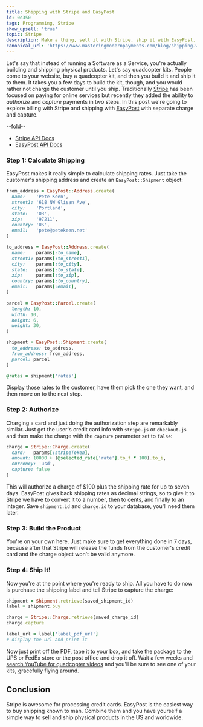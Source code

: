 ```yaml
---
title: Shipping with Stripe and EasyPost
id: 0e350
tags: Programming, Stripe
show_upsell: 'true'
topic: Stripe
description: Make a thing, sell it with Stripe, ship it with EasyPost. Cruise control for cool.
canonical_url: 'https://www.masteringmodernpayments.com/blog/shipping-with-stripe-and-easypost'
---
```


[stripe]: https://stripe.com
[easypost]: https://www.easypost.com
[yt-quadcopter]: http://www.youtube.com/results?search_query=quadcopter&oq=quadcopter&gs_l=youtube.3..0l10.52.1051.0.1171.10.5.0.5.5.0.114.411.2j3.5.0...0.0...1ac.1.11.youtube.kAqJ9C9hPz8


Let's say that instead of running a Software as a Service, you're actually building and shipping physical products. Let's say quadcopter kits. People come to your website, buy a quadcopter kit, and then you build it and ship it to them. It takes you a few days to build the kit, though, and you would rather not charge the customer until you ship. Traditionally [Stripe][stripe] has been focused on paying for online services but recently they added the ability to *authorize* and *capture* payments in two steps. In this post we're going to explore billing with Stripe and shipping with [EasyPost][easypost] with separate charge and capture.

--fold--

* [Stripe API Docs](https://stripe.com/api/ruby)
* [EasyPost API Docs](https://www.easypost.com/docs/ruby)

### Step 1: Calculate Shipping

EasyPost makes it really simple to calculate shipping rates. Just take the customer's shipping address and create an `EasyPost::Shipment` object:

```ruby
from_address = EasyPost::Address.create(
  name:    'Pete Keen',
  street1: '618 NW Glisan Ave',
  city:    'Portland',
  state:   'OR',
  zip:     '97211',
  country: 'US',
  email:   'pete@petekeen.net'
)

to_address = EasyPost::Address.create(
  name:    params[:to_name],
  street1: params[:to_street1],
  city:    params[:to_city],
  state:   params[:to_state],
  zip:     params[:to_zip],
  country: params[:to_country],
  email:   params[:email],
)

parcel = EasyPost::Parcel.create(
  length: 10,
  width: 10,
  height: 6,
  weight: 30,
)

shipment = EasyPost::Shipment.create(
  to_address: to_address,
  from_address: from_address,
  parcel: parcel
)

@rates = shipment['rates']
```

Display those rates to the customer, have them pick the one they want, and then move on to the next step.

### Step 2: Authorize

Charging a card and just doing the authorization step are remarkably similar. Just get the user's credit card info with `stripe.js` or `checkout.js` and then make the charge with the `capture` parameter set to `false`:

```ruby
charge = Stripe::Charge.create(
  card:   params[:stripeToken],
  amount: 10000 + (@selected_rate['rate'].to_f * 100).to_i,
  currency: 'usd',
  capture: false
)
```

This will authorize a charge of $100 plus the shipping rate for up to seven days. EasyPost gives back shipping rates as decimal strings, so to give it to Stripe we have to convert it to a number, then to cents, and finally to an integer. Save `shipment.id` and `charge.id` to your database, you'll need them later.

### Step 3: Build the Product

You're on your own here. Just make sure to get everything done in 7 days, because after that Stripe will release the funds from the customer's credit card and the charge object won't be valid anymore.

### Step 4: Ship It!

Now you're at the point where you're ready to ship. All you have to do now is purchase the shipping label and tell Stripe to capture the charge:

```ruby
shipment = Shipment.retrieve(saved_shipment_id)
label = shipment.buy

charge = Stripe::Charge.retrieve(saved_charge_id)
charge.capture

label_url = label['label_pdf_url']
# display the url and print it
```

Now just print off the PDF, tape it to your box, and take the package to the UPS or FedEx store or the post office and drop it off. Wait a few weeks and [search YouTube for quadcopter videos][yt-quadcopter] and you'll be sure to see one of your kits, gracefully flying around.

## Conclusion

Stripe is awesome for processing credit cards. EasyPost is the easiest way to buy shipping known to man. Combine them and you have yourself a simple way to sell and ship physical products in the US and worldwide.
